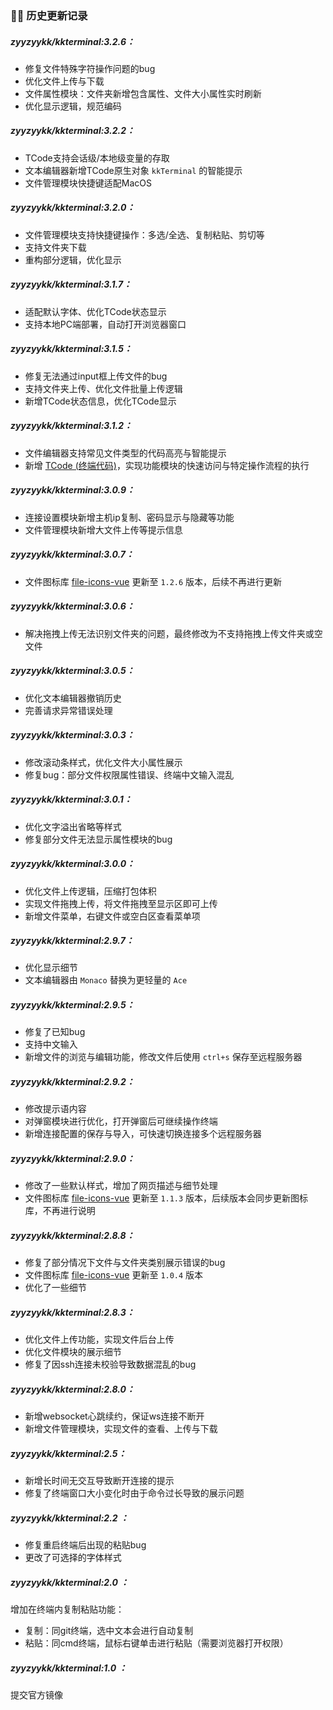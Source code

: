 ### 👨‍💻 历史更新记录

##### zyyzyykk/kkterminal:3.2.6：

- 修复文件特殊字符操作问题的bug
- 优化文件上传与下载
- 文件属性模块：文件夹新增包含属性、文件大小属性实时刷新
- 优化显示逻辑，规范编码

##### zyyzyykk/kkterminal:3.2.2：

- TCode支持会话级/本地级变量的存取
- 文本编辑器新增TCode原生对象 `kkTerminal` 的智能提示
- 文件管理模块快捷键适配MacOS

##### zyyzyykk/kkterminal:3.2.0：

- 文件管理模块支持快捷键操作：多选/全选、复制粘贴、剪切等
- 支持文件夹下载
- 重构部分逻辑，优化显示

##### zyyzyykk/kkterminal:3.1.7：

- 适配默认字体、优化TCode状态显示
- 支持本地PC端部署，自动打开浏览器窗口

##### zyyzyykk/kkterminal:3.1.5：

- 修复无法通过input框上传文件的bug
- 支持文件夹上传、优化文件批量上传逻辑
- 新增TCode状态信息，优化TCode显示

##### zyyzyykk/kkterminal:3.1.2：

- 文件编辑器支持常见文件类型的代码高亮与智能提示
- 新增 [TCode (终端代码)](./TCODE.md)，实现功能模块的快速访问与特定操作流程的执行

##### zyyzyykk/kkterminal:3.0.9：

- 连接设置模块新增主机ip复制、密码显示与隐藏等功能
- 文件管理模块新增大文件上传等提示信息

##### zyyzyykk/kkterminal:3.0.7：

- 文件图标库 [file-icons-vue](https://github.com/zyyzyykk/file-icons-vue) 更新至 `1.2.6` 版本，后续不再进行更新

##### zyyzyykk/kkterminal:3.0.6：

- 解决拖拽上传无法识别文件夹的问题，最终修改为不支持拖拽上传文件夹或空文件

##### zyyzyykk/kkterminal:3.0.5：

- 优化文本编辑器撤销历史
- 完善请求异常错误处理

##### zyyzyykk/kkterminal:3.0.3：

- 修改滚动条样式，优化文件大小属性展示
- 修复bug：部分文件权限属性错误、终端中文输入混乱

##### zyyzyykk/kkterminal:3.0.1：

- 优化文字溢出省略等样式
- 修复部分文件无法显示属性模块的bug

##### zyyzyykk/kkterminal:3.0.0：

- 优化文件上传逻辑，压缩打包体积
- 实现文件拖拽上传，将文件拖拽至显示区即可上传
- 新增文件菜单，右键文件或空白区查看菜单项

##### zyyzyykk/kkterminal:2.9.7：

- 优化显示细节
- 文本编辑器由 `Monaco` 替换为更轻量的 `Ace`

##### zyyzyykk/kkterminal:2.9.5：

- 修复了已知bug
- 支持中文输入
- 新增文件的浏览与编辑功能，修改文件后使用 `ctrl+s` 保存至远程服务器

##### zyyzyykk/kkterminal:2.9.2：

- 修改提示语内容
- 对弹窗模块进行优化，打开弹窗后可继续操作终端
- 新增连接配置的保存与导入，可快速切换连接多个远程服务器

##### zyyzyykk/kkterminal:2.9.0：

- 修改了一些默认样式，增加了网页描述与细节处理
- 文件图标库 [file-icons-vue](https://github.com/zyyzyykk/file-icons-vue) 更新至 `1.1.3` 版本，后续版本会同步更新图标库，不再进行说明

##### zyyzyykk/kkterminal:2.8.8：

- 修复了部分情况下文件与文件夹类别展示错误的bug
- 文件图标库 [file-icons-vue](https://github.com/zyyzyykk/file-icons-vue) 更新至 `1.0.4` 版本
- 优化了一些细节

##### zyyzyykk/kkterminal:2.8.3：

- 优化文件上传功能，实现文件后台上传
- 优化文件模块的展示细节
- 修复了因ssh连接未校验导致数据混乱的bug

##### zyyzyykk/kkterminal:2.8.0：

- 新增websocket心跳续约，保证ws连接不断开
- 新增文件管理模块，实现文件的查看、上传与下载

##### zyyzyykk/kkterminal:2.5：

- 新增长时间无交互导致断开连接的提示
- 修复了终端窗口大小变化时由于命令过长导致的展示问题

##### zyyzyykk/kkterminal:2.2 ：

- 修复重启终端后出现的粘贴bug
- 更改了可选择的字体样式

##### zyyzyykk/kkterminal:2.0 ：

增加在终端内复制粘贴功能：
- 复制：同git终端，选中文本会进行自动复制
- 粘贴：同cmd终端，鼠标右键单击进行粘贴（需要浏览器打开权限）

##### zyyzyykk/kkterminal:1.0 ：

提交官方镜像